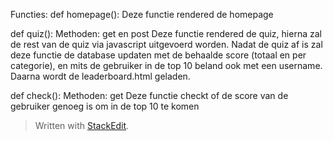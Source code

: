 Functies:
def homepage():
Deze functie rendered de homepage

def quiz():
Methoden: get en post
Deze functie rendered de quiz, hierna zal de rest van de quiz via javascript uitgevoerd worden. Nadat de quiz af is zal deze functie de database updaten met de behaalde score (totaal en per categorie), en mits de gebruiker in de top 10 beland ook met een username. Daarna wordt de leaderboard.html geladen.

def check():
Methoden: get
Deze functie checkt of de score van de gebruiker genoeg is om in de top 10 te komen


> Written with [StackEdit](https://stackedit.io/).
<!--stackedit_data:
eyJoaXN0b3J5IjpbLTIxMDI5NTk0MzMsLTE1MzI0MjAwNjksLT
E5NTUzMTA1MTVdfQ==
-->